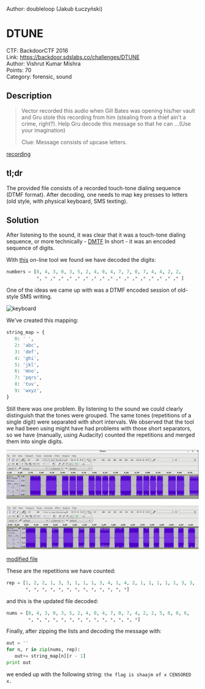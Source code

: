 Author: doubleloop (Jakub Łuczyński)

# DTUNE

CTF: BackdoorCTF 2016  
Link: https://backdoor.sdslabs.co/challenges/DTUNE  
Author: Vishrut Kumar Mishra  
Points: 70  
Category: forensic, sound  


Description
-----------

>   Vector recorded this audio when Gill Bates was opening his/her vault
>   and Gru stole this recording from him (stealing from a thief ain't
>   a crime, right?). Help Gru decode this message so that he can
>   ...(Use your imagination)
>
>   Clue:
>   Message consists of upcase letters.

[recording](resources/dtune1.flac)


tl;dr
-----

The provided file consists of a recorded touch-tone dialing sequence
(DTMF format). After decoding, one needs to map key presses to letters
(old style, with physical keyboard, SMS texting).


Solution
--------

After listening to the sound, it was clear that it was a touch-tone
dialing sequence, or more technically -
[DMTF](https://en.wikipedia.org/wiki/Dual-tone_multi-frequency_signaling)
In short - it was an encoded sequence of digits.

With [this](http://dialabc.com/sound/detect/) on-line tool we found
we have decoded the digits:
```python
numbers = [8, 4, 3, 0, 3, 5, 2, 4, 0, 4, 7, 7, 0, 7, 4, 4, 2, 2,
           *, * ,* ,* ,* ,* ,* ,* ,* ,* ,* ,* ,* ,* ,* ,* ,* ,* ]

```

One of the ideas we came up with was a DTMF encoded session of old-style
SMS writing.

![keyboard](http://www.yorku.ca/mack/chapter5-f2.jpg)

We've created this mapping:
```python
string_map = {
   0: ' ',
   2: 'abc',
   3: 'def',
   4: 'ghi',
   5: 'jkl',
   6: 'mno',
   7: 'pqrs',
   8: 'tuv',
   9: 'wxyz',
}
```

Still there was one problem. By listening to the sound we could clearly
distinguish that the tones were grouped. The same tones (repetitions of
a single digit) were separated with short intervals. We observed that
the tool we had been using might have had problems with those short
separators, so we have (manually, using Audacity) counted the repetitions
and merged them into single digits.

![original file](img/img1.png)

![modified file](img/img2.png)

[modified file](resources/dtune2.flac)

These are the repetitions we have counted:
```python
rep = [1, 2, 2, 1, 3, 3, 1, 1, 1, 3, 4, 1, 4, 2, 1, 1, 1, 1, 1, 3, 3,
       *, *, *, *, *, *, *, *, *, *, *, *, *]
```
and this is the updated file decoded:
```python
nums = [8, 4, 3, 0, 3, 5, 2, 4, 0, 4, 7, 0, 7, 4, 2, 2, 5, 6, 0, 6,
        *, *, *, *, *, *, *, *, *, *, *, *, *, *]
```

Finally, after zipping the lists and decoding the message with:
```python
out = ''
for n, r in zip(nums, rep):
   out+= string_map[n][r - 1]
print out
```
we ended up with the following string: `the flag is shaajm of x CENSORED x.`
